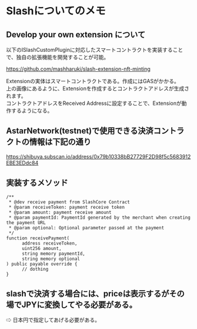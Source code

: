 # Slashについてのメモ

## Develop your own extension について

以下のISlashCustomPluginに対応したスマートコントラクトを実装することで、独自の拡張機能を開発することが可能。  

https://github.com/mashharuki/slash-extension-nft-minting  


Extensionの実体はスマートコントラクトである。作成にはGASがかかる。  
上の画像にあるように、Extensionを作成するとコントラクトアドレスが生成されます。  
コントラクトアドレスをReceived Addressに設定することで、Extensionが動作するようになる。  

## AstarNetwork(testnet)で使用できる決済コントラクトの情報は下記の通り

https://shibuya.subscan.io/address/0x79b10338bB27729F2D98f5c5683912EBE3EDdc84

## 実装するメソッド

```solidity
/**
 * @dev receive payment from SlashCore Contract
 * @param receiveToken: payment receive token
 * @param amount: payment receive amount
 * @param paymentId: PaymentId generated by the merchant when creating the payment URL
 * @param optional: Optional parameter passed at the payment
 */
function receivePayment(
      address receiveToken,
      uint256 amount,
      string memory paymentId,
      string memory optional
) public payable override {
      // dothing
}
```

## slashで決済する場合には、priceは表示するがその場でJPYに変換してやる必要がある。

⇨ 日本円で指定してあげる必要がある。